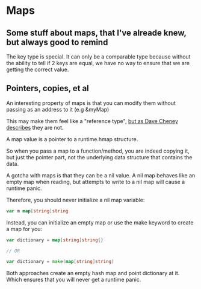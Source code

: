 # Maps

## Some stuff about maps, that I've alreade knew, but always good to remind

The key type is special.
It can only be a comparable type because without the ability to tell if 2 keys are equal,
we have no way to ensure that we are getting the correct value.

## Pointers, copies, et al

An interesting property of maps is that you can modify them without passing
as an address to it (e.g &myMap)

This may make them feel like a "reference type", [but as Dave Cheney describes](https://dave.cheney.net/2017/04/30/if-a-map-isnt-a-reference-variable-what-is-it) they are not.

  A map value is a pointer to a runtime.hmap structure.

So when you pass a map to a function/method, you are indeed copying it, but just the pointer part,
not the underlying data structure that contains the data.

A gotcha with maps is that they can be a nil value. A nil map behaves like an empty map when reading,
but attempts to write to a nil map will cause a runtime panic.

Therefore, you should never initialize a nil map variable:
```go
var m map[string]string
```

Instead, you can initialize an empty map or use the make keyword to create a map for you:
```go
var dictionary = map[string]string{}

// OR

var dictionary = make(map[string]string)
```

Both approaches create an empty hash map and point dictionary at it. Which ensures that you will never get a runtime panic.
